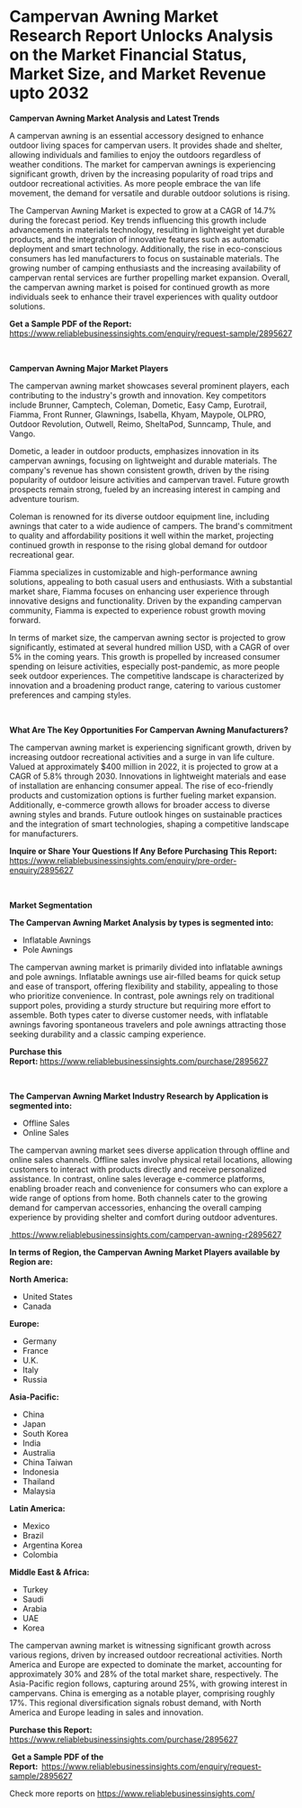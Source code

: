 <p><h1>Campervan Awning Market Research Report Unlocks Analysis on the Market Financial Status, Market Size, and Market Revenue upto 2032</h1></p><p><strong>Campervan Awning Market Analysis and Latest Trends</strong></p>
<p><p>A campervan awning is an essential accessory designed to enhance outdoor living spaces for campervan users. It provides shade and shelter, allowing individuals and families to enjoy the outdoors regardless of weather conditions. The market for campervan awnings is experiencing significant growth, driven by the increasing popularity of road trips and outdoor recreational activities. As more people embrace the van life movement, the demand for versatile and durable outdoor solutions is rising.</p><p>The Campervan Awning Market is expected to grow at a CAGR of 14.7% during the forecast period. Key trends influencing this growth include advancements in materials technology, resulting in lightweight yet durable products, and the integration of innovative features such as automatic deployment and smart technology. Additionally, the rise in eco-conscious consumers has led manufacturers to focus on sustainable materials. The growing number of camping enthusiasts and the increasing availability of campervan rental services are further propelling market expansion. Overall, the campervan awning market is poised for continued growth as more individuals seek to enhance their travel experiences with quality outdoor solutions.</p></p>
<p><strong>Get a Sample PDF of the Report:&nbsp;</strong> <a href="https://www.reliablebusinessinsights.com/enquiry/request-sample/2895627?utm_campaign=2289&utm_medium=2&utm_source=Github&utm_content=ia&utm_term=15032025&utm_id=campervan-awning">https://www.reliablebusinessinsights.com/enquiry/request-sample/2895627</a></p>
<p>&nbsp;</p>
<p><strong>Campervan Awning Major Market Players</strong></p>
<p><p>The campervan awning market showcases several prominent players, each contributing to the industry's growth and innovation. Key competitors include Brunner, Camptech, Coleman, Dometic, Easy Camp, Eurotrail, Fiamma, Front Runner, Glawnings, Isabella, Khyam, Maypole, OLPRO, Outdoor Revolution, Outwell, Reimo, SheltaPod, Sunncamp, Thule, and Vango.</p><p>Dometic, a leader in outdoor products, emphasizes innovation in its campervan awnings, focusing on lightweight and durable materials. The company's revenue has shown consistent growth, driven by the rising popularity of outdoor leisure activities and campervan travel. Future growth prospects remain strong, fueled by an increasing interest in camping and adventure tourism.</p><p>Coleman is renowned for its diverse outdoor equipment line, including awnings that cater to a wide audience of campers. The brand's commitment to quality and affordability positions it well within the market, projecting continued growth in response to the rising global demand for outdoor recreational gear. </p><p>Fiamma specializes in customizable and high-performance awning solutions, appealing to both casual users and enthusiasts. With a substantial market share, Fiamma focuses on enhancing user experience through innovative designs and functionality. Driven by the expanding campervan community, Fiamma is expected to experience robust growth moving forward.</p><p>In terms of market size, the campervan awning sector is projected to grow significantly, estimated at several hundred million USD, with a CAGR of over 5% in the coming years. This growth is propelled by increased consumer spending on leisure activities, especially post-pandemic, as more people seek outdoor experiences. The competitive landscape is characterized by innovation and a broadening product range, catering to various customer preferences and camping styles.</p></p>
<p>&nbsp;</p>
<p><strong>What Are The Key Opportunities For Campervan Awning Manufacturers?</strong></p>
<p><p>The campervan awning market is experiencing significant growth, driven by increasing outdoor recreational activities and a surge in van life culture. Valued at approximately $400 million in 2022, it is projected to grow at a CAGR of 5.8% through 2030. Innovations in lightweight materials and ease of installation are enhancing consumer appeal. The rise of eco-friendly products and customization options is further fueling market expansion. Additionally, e-commerce growth allows for broader access to diverse awning styles and brands. Future outlook hinges on sustainable practices and the integration of smart technologies, shaping a competitive landscape for manufacturers.</p></p>
<p><strong>Inquire or Share Your Questions If Any Before Purchasing This Report:</strong> <a href="https://www.reliablebusinessinsights.com/enquiry/pre-order-enquiry/2895627?utm_campaign=2289&utm_medium=2&utm_source=Github&utm_content=ia&utm_term=15032025&utm_id=campervan-awning">https://www.reliablebusinessinsights.com/enquiry/pre-order-enquiry/2895627</a></p>
<p>&nbsp;</p>
<p><strong>Market Segmentation</strong></p>
<p><strong>The Campervan Awning Market Analysis by types is segmented into:</strong></p>
<p><ul><li>Inflatable Awnings</li><li>Pole Awnings</li></ul></p>
<p><p>The campervan awning market is primarily divided into inflatable awnings and pole awnings. Inflatable awnings use air-filled beams for quick setup and ease of transport, offering flexibility and stability, appealing to those who prioritize convenience. In contrast, pole awnings rely on traditional support poles, providing a sturdy structure but requiring more effort to assemble. Both types cater to diverse customer needs, with inflatable awnings favoring spontaneous travelers and pole awnings attracting those seeking durability and a classic camping experience.</p></p>
<p><strong>Purchase this Report:&nbsp;</strong><a href="https://www.reliablebusinessinsights.com/purchase/2895627?utm_campaign=2289&utm_medium=2&utm_source=Github&utm_content=ia&utm_term=15032025&utm_id=campervan-awning">https://www.reliablebusinessinsights.com/purchase/2895627</a></p>
<p>&nbsp;</p>
<p><strong>The Campervan Awning Market Industry Research by Application is segmented into:</strong></p>
<p><ul><li>Offline Sales</li><li>Online Sales</li></ul></p>
<p><p>The campervan awning market sees diverse application through offline and online sales channels. Offline sales involve physical retail locations, allowing customers to interact with products directly and receive personalized assistance. In contrast, online sales leverage e-commerce platforms, enabling broader reach and convenience for consumers who can explore a wide range of options from home. Both channels cater to the growing demand for campervan accessories, enhancing the overall camping experience by providing shelter and comfort during outdoor adventures.</p></p>
<p><a href="https://www.reliablebusinessinsights.com/campervan-awning-r2895627?utm_campaign=2289&utm_medium=2&utm_source=Github&utm_content=ia&utm_term=15032025&utm_id=campervan-awning">&nbsp;https://www.reliablebusinessinsights.com/campervan-awning-r2895627</a></p>
<p><strong>In terms of Region, the Campervan Awning Market Players available by Region are:</strong></p>
<p>
    <p> <strong> North America: </strong>
        <ul>
            <li>United States</li>
            <li>Canada</li>
        </ul>
        </p> 
    <p> <strong> Europe: </strong>
        <ul>
            <li>Germany</li>
            <li>France</li>
            <li>U.K.</li>
            <li>Italy</li>
            <li>Russia</li>
        </ul>
        </p> 
    <p> <strong> Asia-Pacific: </strong>
        <ul>
            <li>China</li>
            <li>Japan</li>
            <li>South Korea</li>
            <li>India</li>
            <li>Australia</li>
            <li>China Taiwan</li>
            <li>Indonesia</li>
            <li>Thailand</li>
            <li>Malaysia</li>
        </ul>
        </p> 
    <p> <strong> Latin America: </strong>
        <ul>
            <li>Mexico</li>
            <li>Brazil</li>
            <li>Argentina Korea</li>
            <li>Colombia</li>
        </ul>
        </p> 
    <p> <strong> Middle East & Africa: </strong>
        <ul>
            <li>Turkey</li>
            <li>Saudi</li>
            <li>Arabia</li>
            <li>UAE</li>
            <li>Korea</li>
        </ul>
    </p>
    </p>
<p><p>The campervan awning market is witnessing significant growth across various regions, driven by increased outdoor recreational activities. North America and Europe are expected to dominate the market, accounting for approximately 30% and 28% of the total market share, respectively. The Asia-Pacific region follows, capturing around 25%, with growing interest in campervans. China is emerging as a notable player, comprising roughly 17%. This regional diversification signals robust demand, with North America and Europe leading in sales and innovation.</p></p>
<p><strong>Purchase this Report: </strong><a href="https://www.reliablebusinessinsights.com/purchase/2895627?utm_campaign=2289&utm_medium=2&utm_source=Github&utm_content=ia&utm_term=15032025&utm_id=campervan-awning">https://www.reliablebusinessinsights.com/purchase/2895627</a></p>
<p>&nbsp;<strong>Get a Sample PDF of the Report:&nbsp;&nbsp;</strong><a href="https://www.reliablebusinessinsights.com/enquiry/request-sample/2895627?utm_campaign=2289&utm_medium=2&utm_source=Github&utm_content=ia&utm_term=15032025&utm_id=campervan-awning">https://www.reliablebusinessinsights.com/enquiry/request-sample/2895627</a></p>
<p><strong></strong></p>
<p>Check more reports on <a href="https://www.reliablebusinessinsights.com/?utm_campaign=2289&utm_medium=2&utm_source=Github&utm_content=ia&utm_term=15032025&utm_id=campervan-awning">https://www.reliablebusinessinsights.com/</a></p>